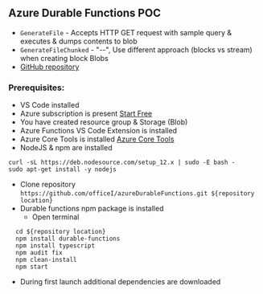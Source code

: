 ## Azure Durable Functions POC
* `GenerateFile` - Accepts HTTP GET request with sample query & executes & dumps contents to blob
* `GenerateFileChunked` - "--", Use different approach (blocks vs stream) when creating block Blobs
* [GitHub repository](https://github.com/Azure/azure-functions-durable-js)
### Prerequisites:
* VS Code installed
* Azure subscription is present [Start Free](https://azure.microsoft.com/en-us/free/?ref=microsoft.com&utm_source=microsoft.com&utm_medium=docs&utm_campaign=visualstudio)
* You have created resource group & Storage (Blob)
* Azure Functions VS Code Extension is installed
* Azure Core Tools is installed [Azure Core Tools](https://docs.microsoft.com/en-us/azure/azure-functions/functions-run-local?tabs=linux%2Ccsharp%2Cbash)
* NodeJS & npm are installed
```
curl -sL https://deb.nodesource.com/setup_12.x | sudo -E bash -
sudo apt-get install -y nodejs
```
* Clone repository `https://github.com/officeI/azureDurableFunctions.git ${repository location}`
* Durable functions npm package is installed
   * Open terminal 
 ```
   cd ${repository location}
   npm install durable-functions
   npm install typescript
   npm audit fix
   npm clean-install
   npm start
 ```
   * During first launch additional dependencies are downloaded

